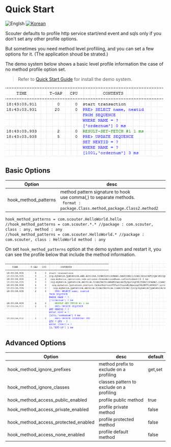 # Quick Start
![Englsh](https://img.shields.io/badge/language-English-red.svg) [![Korean](https://img.shields.io/badge/language-Korean-blue.svg)](Method-Profiling_kr.md)

Scouter defaults to profile http service start/end event and sqls only if you don't set any other profile options. 

But sometimes you need method level profiliing, and you can set a few options for it. 
(The application shoud be strated.) 

The demo system below shows a basic level profile information the case of no method profile option set. 
> Refer to [Quick Start Guide](../main/Quick-Start.md) for install the demo system. 

![](../img/tech/method_none_profile_1.png)


## Basic Options

Option              | desc
--------------------|-------
hook_method_patterns| method pattern signature to hook <br>use comma(,) to separate methods.<br> ` format : package.Class.method,package.Class2.method2`

```properties
hook_method_patterns = com.scouter.HelloWorld.hello
//hook_method_patterns = com.scouter.*.* //package : com.scouter, class : any, method : any
//hook_method_patterns = com.scouter.HelloWorld.* //package : com.scouter, class : HelloWorld method : any
```
On set `hook_method_patterns` option at the demo system and restart it, you can see the profile below that include the method information.

![](../img/tech/method_profile_1.png)

## Advanced Options

Option            | desc     | default
--------------------|-------  | -------
hook_method_ignore_prefixes| method prefix to exclude on a profiling | get,set 
hook_method_ignore_classes | classes pattern to exclude on a profiling | 
hook_method_access_public_enabled | profile public method | true 
hook_method_access_private_enabled | profile private method | false
hook_method_access_protected_enabled | profile protected method | false
hook_method_access_none_enabled | profile default method | false
